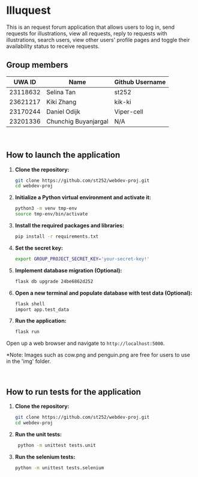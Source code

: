 # Illuquest
This is an request forum application that allows users to log in, send requests for illustrations, view all requests, reply to requests with illustrations, search users, view other users' profile pages and toggle their availability status to receive requests.
<br>

## Group members
| UWA ID   | Name                 | Github Username |
|----------|----------------------|-----------------|
| 23118632 | Selina Tan           | st252   |
| 23621217 | Kiki Zhang           | kik-ki  |
| 23170244 | Daniel Odijk         | Viper-cell |
| 23201336 | Chunchig Buyanjargal | N/A |

<br>

## How to launch the application

1. **Clone the repository:**

    ```bash
    git clone https://github.com/st252/webdev-proj.git
    cd webdev-proj
    ```

2. **Initialize a Python virtual environment and activate it:**

    ```bash
    python3 -m venv tmp-env
    source tmp-env/bin/activate
    ```

3. **Install the required packages and libraries:**
    ```bash
    pip install -r requirements.txt
    ```

4. **Set the secret key:**
    ```bash
    export GROUP_PROJECT_SECRET_KEY='your-secret-key!'
    ```

5. **Implement database migration (Optional):**
    ```bash
    flask db upgrade 24be6862d252
    ```
   
7. **Open a new terminal and populate database with test data (Optional):**
    ```bash
    flask shell
    import app.test_data
    ```

8.  **Run the application:**
    ```bash
    flask run
    ```

Open up a web browser and navigate to `http://localhost:5000`.

*Note: Images such as cow.png and penguin.png are free for users to use in the 'img' folder.


<br>

## How to run tests for the application

1. **Clone the repository:**

    ```bash
    git clone https://github.com/st252/webdev-proj.git
    cd webdev-proj
    ```

2. **Run the unit tests:**

   ```bash
    python -m unittest tests.unit
    ```

3. **Run the selenium tests:**

    ```bash
    python -m unittest tests.selenium  
    ```
